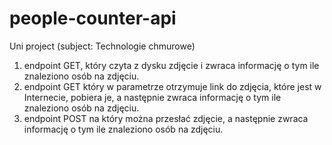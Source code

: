 # people-counter-api
Uni project (subject: Technologie chmurowe)

1. endpoint GET, który czyta z dysku zdjęcie i zwraca informację o tym ile znaleziono osób na zdjęciu.
2. endpoint GET który w parametrze otrzymuje link do zdjęcia, które jest w Internecie, pobiera je, a następnie zwraca informację o tym ile znaleziono osób na zdjęciu.
3. endpoint POST na który można przesłać zdjęcie, a następnie zwraca informację o tym ile znaleziono osób na zdjęciu.
